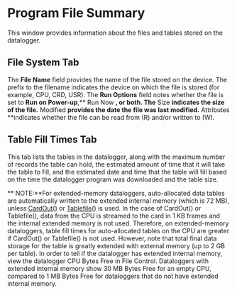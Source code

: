# Program File Summary

This window provides information about the files and tables stored on the datalogger.

## File System Tab

The **File Name** field provides the name of the file stored on the device. The prefix to the filename indicates the device on which the file is stored (for example, CPU, CRD, USR). The **Run Options** field notes whether the file is set to **Run on Power-up**,** Run Now **, or both. The** Size **indicates the size of the file.** Modified **provides the date the file was last modified.** Attributes **indicates whether the file can be read from (R) and/or written to (W).

## Table Fill Times Tab

This tab lists the tables in the datalogger, along with the maximum number of records the table can hold, the estimated amount of time that it will take the table to fill, and the estimated date and time that the table will fill based on the time the datalogger program was downloaded and the table size.

** NOTE:**For extended-memory dataloggers, auto-allocated data tables are automatically written to the extended internal memory (which is 72 MB), unless [CardOut()](../Instructions/cardout.md) or [Tablefile()](../Instructions/tablefile.md) is used. In the case of CardOut() or Tablefile(), data from the CPU is streamed to the card in 1 KB frames and the internal extended memory is not used. Therefore, on extended-memory dataloggers, table fill times for auto-allocated tables on the CPU are greater if CardOut() or Tablefile() is not used. However, note that total final data storage for the table is greatly extended with external memory (up to 2 GB per table). In order to tell if the datalogger has extended internal memory, view the datalogger CPU Bytes Free in File Control. Dataloggers with extended internal memory show 30 MB Bytes Free for an empty CPU, compared to 1 MB Bytes Free for dataloggers that do not have extended internal memory.
